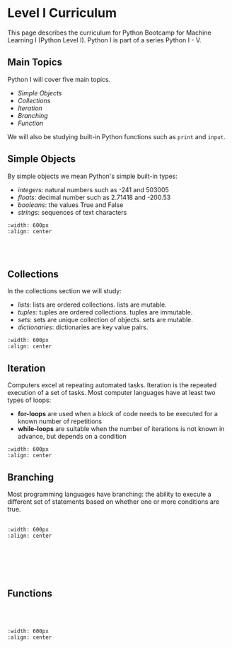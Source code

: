 # Level I Curriculum

This page describes the curriculum for Python Bootcamp for Machine Learning I (Python Level I). Python I is part of a series Python I - V. 

## Main Topics

Python I will cover five main topics.

- *Simple Objects*
- *Collections*
- *Iteration*
- *Branching*
- *Function*


We will also be studying built-in Python functions such as ```print``` and ```input```.


## Simple Objects


By simple objects we mean Python's simple built-in types:

- *integers*: natural numbers such as -241 and 503005
- *floats*: decimal number such as 2.71418 and -200.53
- *booleans*: the values True and False
- *strings*: sequences of text characters


```{image} /images/python1/simpleobjects.png
:width: 600px
:align: center
```
<br/><br/>

## Collections

In the collections section we will study:

- *lists*: lists are ordered collections. lists are mutable.
- *tuples*:  tuples are ordered collections. tuples are immutable.
- *sets*: sets are unique collection of objects. sets are mutable.
- *dictionaries*: dictionaries are key value pairs.


```{image} /images/python1/collections.png
:width: 600px
:align: center
```

## Iteration

Computers excel at repeating automated tasks. Iteration is the repeated execution of a set of tasks. Most computer languages have at least two types of loops:

- **for-loops** are used when a block of code needs to be executed for a known number of repetitions
- **while-loops** are suitable when the number of iterations is not known in advance, but depends on a condition

```{image} /images/python1/iteration.png
:width: 600px
:align: center
```

## Branching

Most programming languages have branching: the ability to execute a different set of statements based on whether one or more conditions are true.
<br/><br/>

```{image} /images/python1/branching.png
:width: 600px
:align: center
```
<br/><br/><br/><br/>


## Functions

<br/><br/>

```{image} /images/python1/functions.png
:width: 600px
:align: center
```



